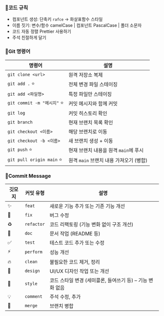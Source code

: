 ### 🔹코드 규칙
- 컴포넌트 생성: 단축키 `rafce` -> 화살표함수 스타일
- 이름 짓기: 변수/함수 camelCase  |  컴포넌트 PascalCase  |  폴더 소문자
- 코드 자동 정렬 Prettier 사용하기
- 주석 친절하게 달기


### 🔹Git 명령어
| 명령어                     | 설명                        |
|---------------------------|-----------------------------|
| `git clone <url>`         | 원격 저장소 복제              |
| `git add .` ⭐            | 전체 변경 파일 스테이징       |
| `git add <파일명>`         | 특정 파일만 스테이징           |
| `git commit -m "메시지"` ⭐| 커밋 메시지와 함께 커밋         |
| `git log`                 | 커밋 히스토리 확인              |
| `git branch`              | 현재 브랜치 목록 확인            |
| `git checkout <이름>`      | 해당 브랜치로 이동               |
| `git checkout -b <이름>`   | 새 브랜치 생성 + 이동             |
| `git push` ⭐             | 현재 브랜치 내용을 원격 `main`에 푸시     |
| `git pull origin main` ⭐ | 원격 `main` 브랜치 내용 가져오기 (병합)   |


### 🔹Commit Message
| 깃모지 | 커밋 유형 | 설명 |
|-------|-----------|------|
|✨| `feat` | 새로운 기능 추가 또는 기존 기능 개선 |
|🐛| `fix` | 버그 수정 |
|♻️| `refactor` | 코드 리팩토링 (기능 변화 없이 구조 개선) |
|📝| `doc` | 문서 작업 (README 등) |
|✅| `test` | 테스트 코드 추가 또는 수정 |
|⚡️| `perform` | 성능 개선 |
|🔥| `clean` | 불필요한 코드 제거, 정리 |
|💄| `design` | UI/UX 디자인 작업 또는 개선 |
|🎨| `style` | 코드 스타일 변경 (세미콜론, 들여쓰기 등) – 기능 변화 없음 |
|💡| `comment` | 주석 수정, 추가 |
|🔀| `merge` | 브랜치 병합
